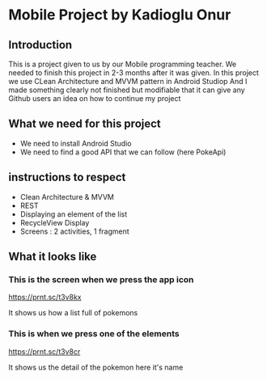 # Mobile Project by Kadioglu Onur


## Introduction

This is a project given to us by our Mobile programming teacher.
We needed to finish this project in 2-3 months after it was given.
In this project we use CLean Architecture and MVVM pattern in Android Studiop
And I made something clearly not finished but modifiable that it can give any Github users an idea on how to continue my project

## What we need for this project

- We need to install Android Studio
- We need to find a good API that we can follow (here PokeApi)

## instructions to respect

- Clean Architecture & MVVM
- REST
- Displaying an element of the list
- RecycleView Display
- Screens : 2 activities, 1 fragment

## What it looks like

### This is the screen when we press the app icon

https://prnt.sc/t3v8kx

It shows us how a list full of pokemons

### This is when we press one of the elements

https://prnt.sc/t3v8cr

It shows us the detail of the pokemon here it's name
